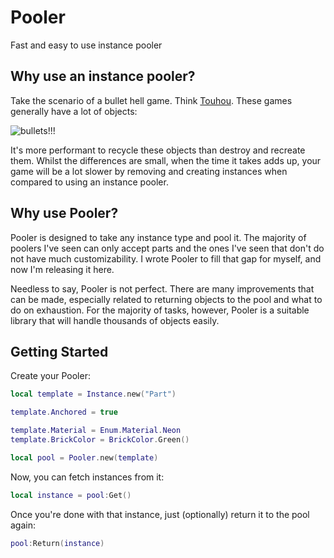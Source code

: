 # Pooler

Fast and easy to use instance pooler

<!--moonwave-hide-before-this-line-->

## Why use an instance pooler?

Take the scenario of a bullet hell game. Think [Touhou](https://en.wikipedia.org/wiki/Touhou_Project). These games generally have a lot of objects:

![bullets!!!](https://pbs.twimg.com/media/Dd57rC3UwAIHktD.jpg)

It's more performant to recycle these objects than destroy and recreate them. Whilst the differences are small, when the time it takes adds up,
your game will be a lot slower by removing and creating instances when compared to using an instance pooler.

## Why use Pooler?

Pooler is designed to take any instance type and pool it. The majority of poolers I've seen can only accept parts and the ones I've seen that don't
do not have much customizability. I wrote Pooler to fill that gap for myself, and now I'm releasing it here.

Needless to say, Pooler is not perfect. There are many improvements that can be made, especially related to returning objects to the pool and what to
do on exhaustion. For the majority of tasks, however, Pooler is a suitable library that will handle thousands of objects easily.

## Getting Started

Create your Pooler:

```lua
local template = Instance.new("Part")

template.Anchored = true

template.Material = Enum.Material.Neon
template.BrickColor = BrickColor.Green()

local pool = Pooler.new(template)
```

Now, you can fetch instances from it:

```lua
local instance = pool:Get()
```

Once you're done with that instance, just (optionally) return it to the pool again:

```lua
pool:Return(instance)
```
